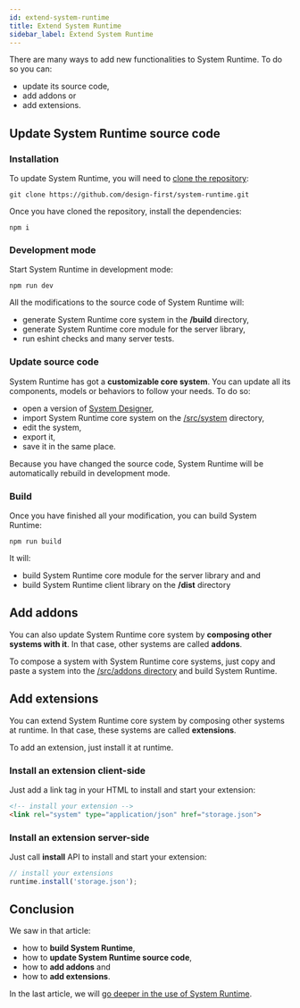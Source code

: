 ```yaml
---
id: extend-system-runtime
title: Extend System Runtime
sidebar_label: Extend System Runtime
---
```


There are many ways to add new functionalities to System Runtime. To do so you can:
* update its source code,
* add addons or
* add extensions.

## Update System Runtime source code

### Installation

To update System Runtime, you will need to [clone the repository](https://github.com/design-first/system-runtime):

```shell
git clone https://github.com/design-first/system-runtime.git
```

Once you have cloned the repository, install the dependencies:

```shell
npm i
```

### Development mode

Start System Runtime in development mode:

```shell
npm run dev
```

All the modifications to the source code of System Runtime will:
*  generate System Runtime core system in the **/build** directory,
*  generate System Runtime core module for the server library,
*  run eshint checks and many server tests.

### Update source code

System Runtime has got a **customizable core system**. You can update all its components, models or behaviors to follow your needs. To do so:

* open a version of [System Designer](http://designfirst.io/systemdesigner/),
* import System Runtime core system on the [/src/system](https://github.com/design-first/system-runtime/tree/master/src/system) directory,
* edit the system,
* export it,
* save it in the same place.

Because you have changed the source code, System Runtime will be automatically rebuild in development mode.

### Build

Once you have finished all your modification, you can build System Runtime:

```shell
npm run build
```

It will:
*  build System Runtime core module for the server library and and
*  build System Runtime client library on the **/dist** directory

## Add addons

You can also update System Runtime core system by **composing other systems with it**. In that case, other systems are called **addons**.

To compose a system with System Runtime core systems, just copy and paste a system into the [/src/addons directory](https://github.com/design-first/system-runtime/tree/master/addons) and build System Runtime.

## Add extensions

You can extend System Runtime core system by composing other systems at runtime. In that case, these systems are called **extensions**.

To add an extension, just install it at runtime.

### Install an extension client-side

Just add a link tag in your HTML to install and start your extension:

```html
<!-- install your extension -->
<link rel="system" type="application/json" href="storage.json">
```

### Install an extension server-side

Just call **install** API to install and start your extension:

```js
// install your extensions 
runtime.install('storage.json');
```

## Conclusion

We saw in that article:

* how to **build System Runtime**,
* how to **update System Runtime source code**,
* how to **add addons** and
* how to **add extensions**.

In the last article, we will [go deeper in the use of System Runtime](go-deeper.html).